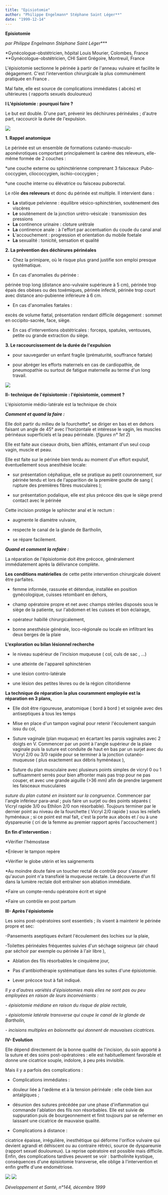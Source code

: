 ```yaml
---
title: "Episiotomie"
author: "Philippe Engelmann* Stéphane Saint Léger**"
date: "1999-12-14"
---
```


**Episiotomie**

**par Philippe Engelmann* Stéphane Saint Léger****

*Gynécologue-obstétricien, hôpital Louis Mourier, Colombes, France  
**Gynécologue-obstétricien, CHI Saint Grégoire, Montreuil, France

L'épisiotomie sectionne le périnée à partir de l'anneau vulvaire et facilite le dégagement. C'est l'intervention chirurgicale la plus communément pratiquée en France .

Mal faite, elle est source de complications immédiates ( abcès) et ultérieures ( rapports sexuels douloureux)

**I L'épisiotomie : pourquoi faire ?**

Le but est double. D'une part, prévenir les déchirures périnéales ; d'autre part, raccourcir la durée de l'expulsion.

![](i862-1.jpg)


**1. Rappel anatomique**

Le périnée est un ensemble de formations cutanéo-musculo-aponévrotiques comportant principalement la carène des releveurs, elle-même formée de 2 couches :

*une couche externe ou sphinctérienne comprenant 3 faisceaux :Pubo-coccygien, cliococcygien, ischio-coccygien ;

*une couche interne ou élévatrice ou faisceau puborectal.

Le rôle **des releveurs** et donc du périnée est multiple. Il intervient dans :

*   **La** statique pelvienne : équilibre vésico-sphinctérien, soutènement des viscères
*   **Le** soutènement de la jonction urétro-vésicale : transmission des pressions
*   **La** continence urinaire : cloture urétrale
*   **La** continence anale : à l'effort par accentuation du coude du canal anal
*   **L**'accouchement : progression et orientation du mobile foetale
*   **La** sexualité : tonicité, sensation et qualité

**2. La prévention des déchirures périnéales**

*   Chez la primipare, où le risque plus grand justifie son emploi presque systématique.

*   En cas d'anomalies du périnée :

périnée trop long (distance ano-vulvaire supérieure à 5 cm), périnée trop épais des obèses ou des toxémiques, périnée infecté, périnée trop court avec distance ano-pubienne inférieure à 6 cm.

*   En cas d'anomalies fœtales :

excès de volume fœtal, présentation rendant difficile dégagement : sommet en occipito-sacrée, face, siège.

*   En cas d'interventions obstétricales : forceps, spatules, ventouses, petite ou grande extraction du siège.

**3. Le raccourcissement de la durée de l'expulsion**

- pour sauvegarder un enfant fragile (prématurité, souffrance fœtale)

- pour abréger les efforts maternels en cas de cardiopathie, de pneumopathie ou surtout de fatigue maternelle au terme d'un long travail.

![](i862-2.jpg)


**II- technique de l'épisiotomie : l'épisiotomie, comment ?**

L'épisiotomie médio-latérale est la technique de choix

**_Comment et quand la faire :_**

Elle doit partir du milieu de la fourchette*, se diriger en bas et en dehors faisant un angle de 45° avec l'horizontale et intéresse le vagin, les muscles périnéaux superficiels et la peau périnéale. (_figures n° 1et 2_)

Elle est faite aux ciseaux droits, bien affûtés, entamant d'un seul coup vagin, muscle et peau.

Elle est faite sur le périnée bien tendu au moment d'un effort expulsif, éventuellement sous anesthésie locale:

- sur présentation céphalique, elle se pratique au petit couronnement, sur périnée tendu et lors de l'apparition de la première goutte de sang ( rupture des premières fibres musculaires );

- sur présentation podalique, elle est plus précoce dès que le siège prend contact avec le périnée

Cette incision protège le sphincter anal et le rectum :

- augmente le diamètre vulvaire,

- respecte le canal de la glande de Bartholin,

- se répare facilement.

**_Quand et comment la refaire :_**

La réparation de l'épisiotomie doit être précoce, généralement immédiatement après la délivrance complète.

**Les conditions matérielles** de cette petite intervention chirurgicale doivent être parfaites.

- femme informée, rassurée et détendue, installée en position gynécologique, cuisses retombant en dehors,

- champ opératoire propre et net avec champs stériles disposés sous le siège de la patiente, sur l'abdomen et les cuisses et bon éclairage,

- opérateur habillé chirurgicalement,

- bonne anesthésie générale, loco-régionale ou locale en infiltrant les deux berges de la plaie

**L'exploration ou bilan lésionnel recherche**

- le niveau supérieur de l'incision muqueuse ( col, culs de sac , …)

- une atteinte de l'appareil sphinctérien

- une lésion contro-latérale

- une lésion des petites lèvres ou de la région clitoridienne

**La technique de réparation la plus couramment employée est la réparation en 3 plans,**

- Elle doit être rigoureuse, anatomique ( bord à bord ) et soignée avec des antiseptiques à tous les temps

- Mise en place d'un tampon vaginal pour retenir l'écoulement sanguin issu du col,

- Suture vaginale (plan muqueux) en écartant les parois vaginales avec 2 doigts en V. Commencer par un point à l'angle supérieur de la plaie vaginale puis la suture est conduite de haut en bas par un surjet avec du Vicryl 2/0 ou 3/0 rapide pour se terminer à la jonction cutanéo-muqueuse ( plus exactement aux débris hyménéaux ),

- Suture du plan musculaire avec plusieurs points simples de vicryl 0 ou 1 suffisamment serrés pour bien affronter mais pas trop pour ne pas couper, et avec une grande aiguille (>36 mm) afin de prendre largement les faisceaux musculaires

*suture du plan cutané en insistant sur la congruence*. Commencer par l'angle inférieur para-anal ; puis faire un surjet ou des points séparés ( Vicryl rapide 3/0 ou Ethilon 2/0 non résorbable). Toujours terminer par le dernier point au niveau de la fourchette ( Vicryl 2/0 rapide ) sous les reliefs hyménéaux ; si ce point est mal fait, c'est la porte aux abcès et / ou à une dyspareunie ( cri de la femme au premier rapport après l'accouchement )

**En fin d'intervention :**

*Vérifier l'hémostase

*Enlever le tampon repère

*Vérifier le globe utérin et les saignements

*Au moindre doute faire un toucher rectal de contrôle pour s'assurer qu'aucun point n'a transfixié la muqueuse rectale. La découverte d'un fil dans la lumière rectale doit entraîner son ablation immédiate.

*Faire un compte-rendu opératoire écrit et signé

*Faire un contrôle en post partum

**III- Après l'épisiotomie**

Les soins post-opératoires sont essentiels ; ils visent à maintenir le périnée propre et sec:

-Pansements aseptiques évitant l'écoulement des lochies sur la plaie,

-Toilettes périnéales fréquentes suivies d'un séchage soigneux (air chaud par séchoir par exemple ou périnée à l'air libre ),

- Ablation des fils résorbables le cinquième jour,

- Pas d'antibiothérapie systématique dans les suites d'une épisiotomie.

- Lever précoce tout à fait indiqué.

_Il y a d'autres variétés d'épisiotomies mais elles ne sont pas ou peu employées en raison de leurs inconvénients :_

_- épisiotomie médiane en raison du risque de plaie rectale,_

_- épisiotomie latérale transverse qui coupe le canal de la glande de Bartholin,_

_- incisions multiples en baïonnette qui donnent de mauvaises cicatrices._

**IV- Evolution**

Elle dépend directement de la bonne qualité de l'incision, du soin apporté à la suture et des soins post-opératoires : elle est habituellement favorable et donne une cicatrice souple, indolore, à peu près invisible.

Mais il y a parfois des complications :

*   Complications immédiates :

- douleur liée à l'œdème et à la tension périnéale : elle cède bien aux antalgiques ;

- désunion des sutures précédée par une phase d'inflammation qui commande l'ablation des fils non résorbables. Elle est suivie de suppuration puis de bourgeonnement et finit toujours par se refermer en laissant une cicatrice de mauvaise qualité.

*   Complications à distance :

cicatrice épaisse, irrégulière, inesthétique qui déforme l'orifice vulvaire qui devient agrandi et déhiscent ou au contraire rétréci, source de dyspareunie (rapport sexuel douloureux). La reprise opératoire est possible mais difficile. Enfin, des complications tardives peuvent se voir : bartholinite kystique, conséquences d'une épisiotomie transverse, elle oblige à l'intervention et enfin greffe d'une endométriose.

![](i862-3.jpg)
![](i862-4.jpg)


_Développement et Santé, n°144, décembre 1999_